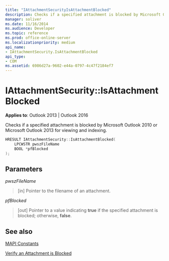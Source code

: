 ```yaml
---
title: "IAttachmentSecurityIsAttachmentBlocked" 
description: Checks if a specified attachment is blocked by Microsoft Outlook 2010 or Microsoft Outlook 2013 for viewing and indexing.
manager: soliver
ms.date: 11/16/2014
ms.audience: Developer
ms.topic: reference
ms.prod: office-online-server
ms.localizationpriority: medium
api_name:
- IAttachmentSecurity.IsAttachmentBlocked
api_type:
- COM
ms.assetid: 6986d27a-9602-e44a-0797-4c47f2184ef7
---
```


# IAttachmentSecurity::IsAttachmentBlocked

**Applies to**: Outlook 2013 | Outlook 2016
  
Checks if a specified attachment is blocked by Microsoft Outlook 2010 or Microsoft Outlook 2013 for viewing and indexing.
  
```cpp
HRESULT IAttachmentSecurity::IsAttachmentBlocked( 
    LPCWSTR pwszFileName
    BOOL *pfBlocked 
);
```

## Parameters

 _pwszFileName_
  
> [in] Pointer to the filename of an attachment.

 _pfBlocked_
  
> [out] Pointer to a value indicating **true** if the specified attachment is blocked; otherwise, **false**.

## See also

[MAPI Constants](mapi-constants.md)
  
[Verify an Attachment is Blocked](how-to-verify-an-attachment-is-blocked.md)
